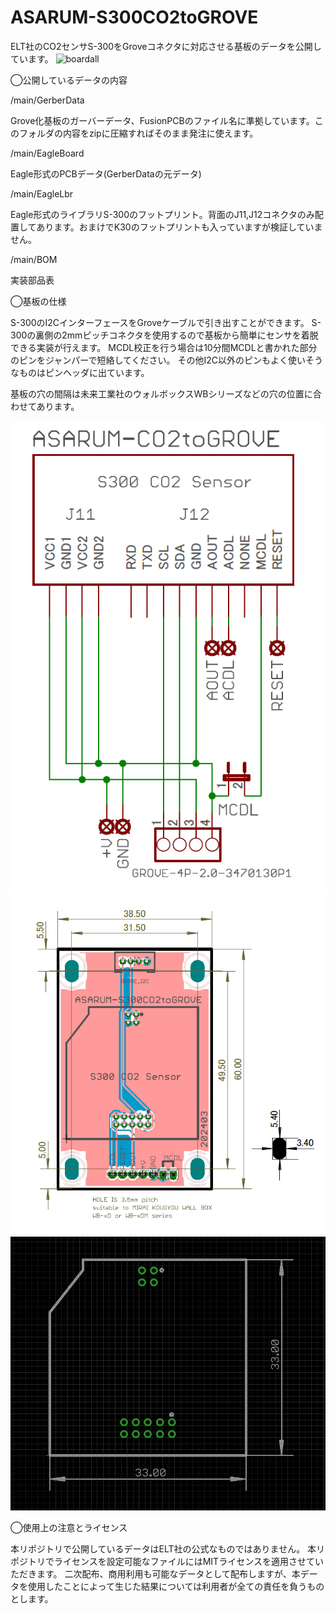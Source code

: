 # ASARUM-S300CO2toGROVE
ELT社のCO2センサS-300をGroveコネクタに対応させる基板のデータを公開しています。
![boardall](https://github.com/user-attachments/assets/1e4d8153-3a55-433f-95e6-f165f9007631)

◯公開しているデータの内容

/main/GerberData

Grove化基板のガーバーデータ、FusionPCBのファイル名に準拠しています。このフォルダの内容をzipに圧縮すればそのまま発注に使えます。

/main/EagleBoard

Eagle形式のPCBデータ(GerberDataの元データ)

/main/EagleLbr

Eagle形式のライブラリS-300のフットプリント。背面のJ11,J12コネクタのみ配置してあります。おまけでK30のフットプリントも入っていますが検証していません。

/main/BOM

実装部品表  

◯基板の仕様

S-300のI2CインターフェースをGroveケーブルで引き出すことができます。
S-300の裏側の2mmピッチコネクタを使用するので基板から簡単にセンサを着脱できる実装が行えます。
MCDL校正を行う場合は10分間MCDLと書かれた部分のピンをジャンパーで短絡してください。
その他I2C以外のピンもよく使いそうなものはピンヘッダに出ています。

基板の穴の間隔は未来工業社のウォルボックスWBシリーズなどの穴の位置に合わせてあります。

![image](https://github.com/H-Kurosaki/ASARUM-S300CO2toGROVE/blob/main/sch.png)
![image](https://github.com/H-Kurosaki/ASARUM-S300CO2toGROVE/blob/main/brd.png)
![image](https://github.com/H-Kurosaki/ASARUM-S300CO2toGROVE/blob/main/footprint.png)

◯使用上の注意とライセンス

本リポジトリで公開しているデータはELT社の公式なものではありません。
本リポジトリでライセンスを設定可能なファイルにはMITライセンスを適用させていただきます。
二次配布、商用利用も可能なデータとして配布しますが、本データを使用したことによって生じた結果については利用者が全ての責任を負うものとします。

